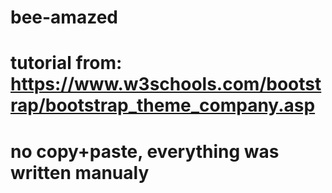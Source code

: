 # bee-amazed

# tutorial from: https://www.w3schools.com/bootstrap/bootstrap_theme_company.asp
# no copy+paste, everything was written manualy